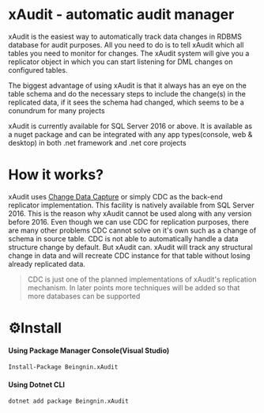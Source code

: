 # xAudit  - automatic audit manager

xAudit is the easiest way to automatically track data changes in RDBMS database for audit purposes. All you need to do is to tell xAudit which all tables you need to monitor for changes. The xAudit system will give you a replicator object in which you can start listening for DML changes on configured tables.

The biggest advantage of using xAudit is that it always has an eye on the table schema and do the necessary steps to include the change(s) in the replicated data, if it sees the schema had changed, which seems to be a conundrum for many projects

xAudit is currently available for SQL Server 2016 or above. It is available as a nuget package and can be integrated with any app types(console, web & desktop) in both .net framework and .net core projects

# How it works?

xAudit uses [Change Data Capture](https://docs.microsoft.com/en-us/sql/relational-databases/track-changes/about-change-data-capture-sql-server?view=sql-server-2016) or simply CDC as the back-end replicator implementation. This facility is natively available from SQL Server 2016. This is the reason why xAudit cannot be used along with any version before 2016. Even though we can use CDC for replication purposes, there are many other problems CDC cannot solve on it's own such as a change of schema in source table. CDC is not able to automatically handle a data structure change by default. But xAudit can. xAudit will track any structural change in data and will recreate CDC instance for that table without losing already replicated data.

> CDC is just one of the planned implementations of xAudit's replication mechanism. In later points more techniques will be added so that more databases can be supported

# ⚙️Install
#### Using Package Manager Console(Visual Studio)
```
Install-Package Beingnin.xAudit
```
#### Using Dotnet CLI
```
dotnet add package Beingnin.xAudit
```
